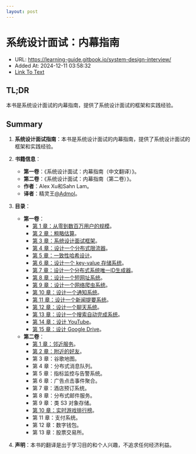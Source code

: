 ```yaml
---
layout: post
---
```

# 系统设计面试：内幕指南
- URL: https://learning-guide.gitbook.io/system-design-interview/
- Added At: 2024-12-11 03:58:32
- [Link To Text](2024-12-11-系统设计面试：内幕指南_raw.md)

## TL;DR
本书是系统设计面试的内幕指南，提供了系统设计面试的框架和实践经验。

## Summary
1. **系统设计面试指南**：本书是系统设计面试的内幕指南，提供了系统设计面试的框架和实践经验。

2. **书籍信息**：
   - **第一卷**：《系统设计面试：内幕指南（中文翻译）》。
   - **第二卷**：《系统设计面试：内幕指南（第二卷）》。
   - **作者**：Alex Xu和Sahn Lam。
   - **译者**：精灵王[@Admol](https://github.com/Admol)。

3. **目录**：
   - **第一卷**：
     - [第 1 章：从零到数百万用户的规模](https://learning-guide.gitbook.io/system-design-interview/xi-tong-she-ji-mian-shi-nei-mu-zhi-nan-di-yi-juan/chapter-01-scale-from-zero-to-millions-of-users)。
     - [第 2 章：粗略估算](https://learning-guide.gitbook.io/system-design-interview/xi-tong-she-ji-mian-shi-nei-mu-zhi-nan-di-yi-juan/chapter-02-back-of-the-envelope-estimation)。
     - [第 3 章：系统设计面试框架](https://learning-guide.gitbook.io/system-design-interview/xi-tong-she-ji-mian-shi-nei-mu-zhi-nan-di-yi-juan/chapter-03-a-framework-for-system-design-interviews)。
     - [第 4 章：设计一个分布式限流器](https://learning-guide.gitbook.io/system-design-interview/xi-tong-she-ji-mian-shi-nei-mu-zhi-nan-di-yi-juan/chapter-04-design-a-rate-limiter)。
     - [第 5 章：一致性哈希设计](https://learning-guide.gitbook.io/system-design-interview/xi-tong-she-ji-mian-shi-nei-mu-zhi-nan-di-yi-juan/chapter-05-design-consistent-hashing)。
     - [第 6 章：设计一个 key-value 存储系统](https://learning-guide.gitbook.io/system-design-interview/xi-tong-she-ji-mian-shi-nei-mu-zhi-nan-di-yi-juan/chapter-06-design-a-key-value-store)。
     - [第 7 章：设计一个分布式系统唯一ID生成器](https://learning-guide.gitbook.io/system-design-interview/xi-tong-she-ji-mian-shi-nei-mu-zhi-nan-di-yi-juan/chapter-07-design-a-unique-id-generator-in-distributed-systems)。
     - [第 8 章：设计一个短网址系统](https://learning-guide.gitbook.io/system-design-interview/xi-tong-she-ji-mian-shi-nei-mu-zhi-nan-di-yi-juan/chapter-08-design-a-url-shortener)。
     - [第 9 章：设计一个网络爬虫系统](https://learning-guide.gitbook.io/system-design-interview/xi-tong-she-ji-mian-shi-nei-mu-zhi-nan-di-yi-juan/chapter-09-design-a-web-crawler)。
     - [第 10 章：设计一个通知系统](https://learning-guide.gitbook.io/system-design-interview/xi-tong-she-ji-mian-shi-nei-mu-zhi-nan-di-yi-juan/chapter-10-design-a-notification-system)。
     - [第 11 章：设计一个新闻提要系统](https://learning-guide.gitbook.io/system-design-interview/xi-tong-she-ji-mian-shi-nei-mu-zhi-nan-di-yi-juan/chapter-11-design-a-news-feed-system)。
     - [第 12 章：设计一个聊天系统](https://learning-guide.gitbook.io/system-design-interview/xi-tong-she-ji-mian-shi-nei-mu-zhi-nan-di-yi-juan/chapter-12-design-a-chat-system)。
     - [第 13 章：设计一个搜索自动完成系统](https://learning-guide.gitbook.io/system-design-interview/xi-tong-she-ji-mian-shi-nei-mu-zhi-nan-di-yi-juan/chapter-13-design-a-search-autocomplete-system)。
     - [第 14 章：设计 YouTube](https://learning-guide.gitbook.io/system-design-interview/xi-tong-she-ji-mian-shi-nei-mu-zhi-nan-di-yi-juan/chapter-14-design-youtube)。
     - [第 15 章：设计 Google Drive](https://learning-guide.gitbook.io/system-design-interview/xi-tong-she-ji-mian-shi-nei-mu-zhi-nan-di-yi-juan/chapter-15-design-google-drive)。
   - **第二卷**：
     - [第 1 章：邻近服务](https://learning-guide.gitbook.io/system-design-interview/xi-tong-she-ji-mian-shi-nei-mu-zhi-nan-di-er-juan/chapter-01-proximity-service)。
     - [第 2 章：附近的好友](https://learning-guide.gitbook.io/system-design-interview/xi-tong-she-ji-mian-shi-nei-mu-zhi-nan-di-er-juan/chapter-02-nearby-friends)。
     - 第 3 章：谷歌地图。
     - 第 4 章：分布式消息队列。
     - 第 5 章：指标监控与告警系统。
     - 第 6 章：广告点击事件聚合。
     - 第 7 章：酒店预订系统。
     - 第 8 章：分布式邮件服务。
     - 第 9 章：类 S3 对象存储。
     - [第 10 章：实时游戏排行榜](https://learning-guide.gitbook.io/system-design-interview/xi-tong-she-ji-mian-shi-nei-mu-zhi-nan-di-er-juan/chapter-10-real-time-gaming-leaderboard)。
     - 第 11 章：支付系统。
     - 第 12 章：数字钱包。
     - 第 13 章：股票交易所。

4. **声明**：本书的翻译是出于学习目的和个人兴趣，不追求任何经济利益。
